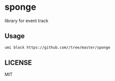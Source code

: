 # sponge

library for event track

## Usage

```sh
umi block https://github.com//tree/master/sponge
```

## LICENSE

MIT
